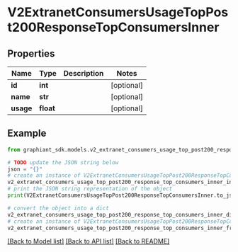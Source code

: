 # V2ExtranetConsumersUsageTopPost200ResponseTopConsumersInner


## Properties

Name | Type | Description | Notes
------------ | ------------- | ------------- | -------------
**id** | **int** |  | [optional] 
**name** | **str** |  | [optional] 
**usage** | **float** |  | [optional] 

## Example

```python
from graphiant_sdk.models.v2_extranet_consumers_usage_top_post200_response_top_consumers_inner import V2ExtranetConsumersUsageTopPost200ResponseTopConsumersInner

# TODO update the JSON string below
json = "{}"
# create an instance of V2ExtranetConsumersUsageTopPost200ResponseTopConsumersInner from a JSON string
v2_extranet_consumers_usage_top_post200_response_top_consumers_inner_instance = V2ExtranetConsumersUsageTopPost200ResponseTopConsumersInner.from_json(json)
# print the JSON string representation of the object
print(V2ExtranetConsumersUsageTopPost200ResponseTopConsumersInner.to_json())

# convert the object into a dict
v2_extranet_consumers_usage_top_post200_response_top_consumers_inner_dict = v2_extranet_consumers_usage_top_post200_response_top_consumers_inner_instance.to_dict()
# create an instance of V2ExtranetConsumersUsageTopPost200ResponseTopConsumersInner from a dict
v2_extranet_consumers_usage_top_post200_response_top_consumers_inner_from_dict = V2ExtranetConsumersUsageTopPost200ResponseTopConsumersInner.from_dict(v2_extranet_consumers_usage_top_post200_response_top_consumers_inner_dict)
```
[[Back to Model list]](../README.md#documentation-for-models) [[Back to API list]](../README.md#documentation-for-api-endpoints) [[Back to README]](../README.md)


